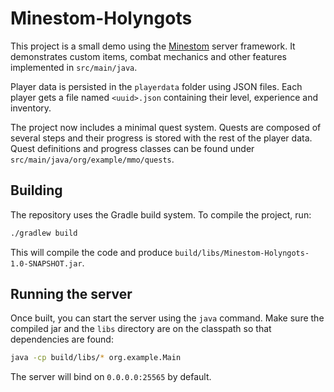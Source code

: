 # Minestom-Holyngots

This project is a small demo using the [Minestom](https://github.com/Minestom/Minestom) server framework. It demonstrates custom items, combat mechanics and other features implemented in `src/main/java`.

Player data is persisted in the `playerdata` folder using JSON files. Each player gets a file named `<uuid>.json` containing their level, experience and inventory.

The project now includes a minimal quest system. Quests are composed of several
steps and their progress is stored with the rest of the player data. Quest
definitions and progress classes can be found under
`src/main/java/org/example/mmo/quests`.

## Building

The repository uses the Gradle build system. To compile the project, run:

```bash
./gradlew build
```

This will compile the code and produce `build/libs/Minestom-Holyngots-1.0-SNAPSHOT.jar`.

## Running the server

Once built, you can start the server using the `java` command. Make sure the compiled jar and the `libs` directory are on the classpath so that dependencies are found:

```bash
java -cp build/libs/* org.example.Main
```

The server will bind on `0.0.0.0:25565` by default.
